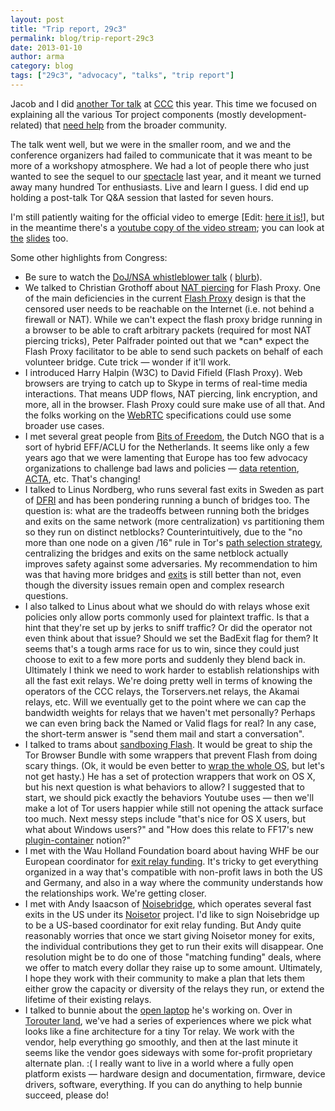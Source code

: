 ```yaml
---
layout: post
title: "Trip report, 29c3"
permalink: blog/trip-report-29c3
date: 2013-01-10
author: arma
category: blog
tags: ["29c3", "advocacy", "talks", "trip report"]
---
```


Jacob and I did [another Tor talk](http://events.ccc.de/congress/2012/Fahrplan/events/5306.en.html) at [CCC](http://events.ccc.de/congress/2012/) this year. This time we focused on explaining all the various Tor project components (mostly development-related) that [need help](https://www.torproject.org/getinvolved/volunteer#Projects) from the broader community.

The talk went well, but we were in the smaller room, and we and the conference organizers had failed to communicate that it was meant to be more of a workshopy atmosphere. We had a lot of people there who just wanted to see the sequel to our [spectacle](http://www.youtube.com/watch?v=GwMr8Xl7JMQ) last year, and it meant we turned away many hundred Tor enthusiasts. Live and learn I guess. I did end up holding a post-talk Tor Q&A session that lasted for seven hours.

I'm still patiently waiting for the official video to emerge [Edit: [here it is!](http://ftp.ccc.de/congress/2012/mp4-h264-HQ/29c3-5306-en-the_tor_software_ecosystem_h264.mp4)], but in the meantime there's a [youtube copy of the video stream](http://www.youtube.com/watch?v=Rnbc_9JnVtc); you can look at [the](http://freehaven.net/~arma/slides-29c3.odp) [slides](http://freehaven.net/~arma/slides-29c3.pdf) too.

Some other highlights from Congress:

- Be sure to watch the [DoJ/NSA whistleblower talk](http://www.youtube.com/watch?v=XDM3MqHln8U) ( [blurb](http://events.ccc.de/congress/2012/Fahrplan/events/5338.en.html)).
- We talked to Christian Grothoff about [NAT piercing](https://gnunet.org/pwnat) for Flash Proxy. One of the main deficiencies in the current [Flash Proxy](https://crypto.stanford.edu/flashproxy/) design is that the censored user needs to be reachable on the Internet (i.e. not behind a firewall or NAT). While we can't expect the flash proxy bridge running in a browser to be able to craft arbitrary packets (required for most NAT piercing tricks), Peter Palfrader pointed out that we \*can\* expect the Flash Proxy facilitator to be able to send such packets on behalf of each volunteer bridge. Cute trick — wonder if it'll work.
- I introduced Harry Halpin (W3C) to David Fifield (Flash Proxy). Web browsers are trying to catch up to Skype in terms of real-time media interactions. That means UDP flows, NAT piercing, link encryption, and more, all in the browser. Flash Proxy could sure make use of all that. And the folks working on the [WebRTC](http://www.webrtc.org/) specifications could use some broader use cases.
- I met several great people from [Bits of Freedom](http://www.bof.nl/), the Dutch NGO that is a sort of hybrid EFF/ACLU for the Netherlands. It seems like only a few years ago that we were lamenting that Europe has too few advocacy organizations to challenge bad laws and policies — [data retention](http://www.edri.org/issues/privacy/dataretention), [ACTA](http://www.laquadrature.net/wiki/How_to_act_against_ACTA), etc. That's changing!
- I talked to Linus Nordberg, who runs several fast exits in Sweden as part of [DFRI](https://dfri.se/) and has been pondering running a bunch of bridges too. The question is: what are the tradeoffs between running both the bridges and exits on the same network (more centralization) vs partitioning them so they run on distinct netblocks? Counterintuitively, due to the "no more than one node on a given /16" rule in Tor's [path selection strategy](https://gitweb.torproject.org/torspec.git?a=blob_plain;hb=HEAD;f=path-spec.txt), centralizing the bridges and exits on the same netblock actually improves safety against some adversaries. My recommendation to him was that having more bridges and [exits](https://lists.torproject.org/pipermail/tor-relays/2012-July/001433.html) is still better than not, even though the diversity issues remain open and complex research questions.
- I also talked to Linus about what we should do with relays whose exit policies only allow ports commonly used for plaintext traffic. Is that a hint that they're set up by jerks to sniff traffic? Or did the operator not even think about that issue? Should we set the BadExit flag for them? It seems that's a tough arms race for us to win, since they could just choose to exit to a few more ports and suddenly they blend back in. Ultimately I think we need to work harder to establish relationships with all the fast exit relays. We're doing pretty well in terms of knowing the operators of the CCC relays, the Torservers.net relays, the Akamai relays, etc. Will we eventually get to the point where we can cap the bandwidth weights for relays that we haven't met personally? Perhaps we can even bring back the Named or Valid flags for real? In any case, the short-term answer is "send them mail and start a conversation".
- I talked to trams about [sandboxing Flash](https://trac.torproject.org/projects/tor/ticket/7008#comment:5). It would be great to ship the Tor Browser Bundle with some wrappers that prevent Flash from doing scary things. (Ok, it would be even better to [wrap the whole OS](https://trac.torproject.org/projects/tor/ticket/7681), but let's not get hasty.) He has a set of protection wrappers that work on OS X, but his next question is what behaviors to allow? I suggested that to start, we should pick exactly the behaviors Youtube uses — then we'll make a lot of Tor users happier while still not opening the attack surface too much. Next messy steps include "that's nice for OS X users, but what about Windows users?" and "How does this relate to FF17's new [plugin-container](http://support.mozilla.org/en-US/kb/What%20is%20plugin-container) notion?"
- I met with the Wau Holland Foundation board about having WHF be our European coordinator for [exit relay funding](https://lists.torproject.org/pipermail/tor-relays/2012-July/001433.html). It's tricky to get everything organized in a way that's compatible with non-profit laws in both the US and Germany, and also in a way where the community understands how the relationships work. We're getting closer.
- I met with Andy Isaacson of [Noisebridge](https://www.noisebridge.net/), which operates several fast exits in the US under its [Noisetor](http://noisetor.net/) project. I'd like to sign Noisebridge up to be a US-based coordinator for exit relay funding. But Andy quite reasonably worries that once we start giving Noisetor money for exits, the individual contributions they get to run their exits will disappear. One resolution might be to do one of those "matching funding" deals, where we offer to match every dollar they raise up to some amount. Ultimately, I hope they work with their community to make a plan that lets them either grow the capacity or diversity of the relays they run, or extend the lifetime of their existing relays.
- I talked to bunnie about the [open laptop](http://www.bunniestudios.com/blog/?p=2686) he's working on. Over in [Torouter land](https://trac.torproject.org/projects/tor/wiki/doc/Torouter), we've had a series of experiences where we pick what looks like a fine architecture for a tiny Tor relay. We work with the vendor, help everything go smoothly, and then at the last minute it seems like the vendor goes sideways with some for-profit proprietary alternate plan. :( I really want to live in a world where a fully open platform exists — hardware design and documentation, firmware, device drivers, software, everything. If you can do anything to help bunnie succeed, please do!

